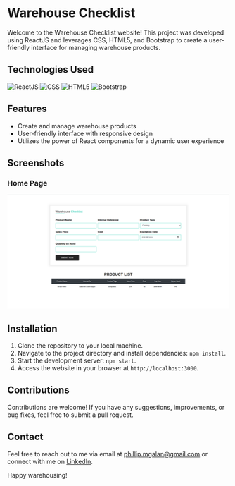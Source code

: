 # Warehouse Checklist

Welcome to the Warehouse Checklist website! This project was developed using ReactJS and leverages CSS, HTML5, and Bootstrap to create a user-friendly interface for managing warehouse products.

## Technologies Used

![ReactJS](https://img.shields.io/badge/-ReactJS-blue?logo=react&logoColor=white)
![CSS](https://img.shields.io/badge/-CSS-1572B6?logo=css3&logoColor=white)
![HTML5](https://img.shields.io/badge/-HTML5-E34F26?logo=html5&logoColor=white)
![Bootstrap](https://img.shields.io/badge/-Bootstrap-7952B3?logo=bootstrap&logoColor=white)

## Features

- Create and manage warehouse products
- User-friendly interface with responsive design
- Utilizes the power of React components for a dynamic user experience


## Screenshots

### Home Page

![Homepage](screenshots/HomePage.png)

## Installation

1. Clone the repository to your local machine.
2. Navigate to the project directory and install dependencies: `npm install`.
3. Start the development server: `npm start`.
4. Access the website in your browser at `http://localhost:3000`.

## Contributions

Contributions are welcome! If you have any suggestions, improvements, or bug fixes, feel free to submit a pull request.

## Contact

Feel free to reach out to me via email at phillip.mgalan@gmail.com or connect with me on [LinkedIn](https://www.linkedin.com/in/migui-galan/).

Happy warehousing!
